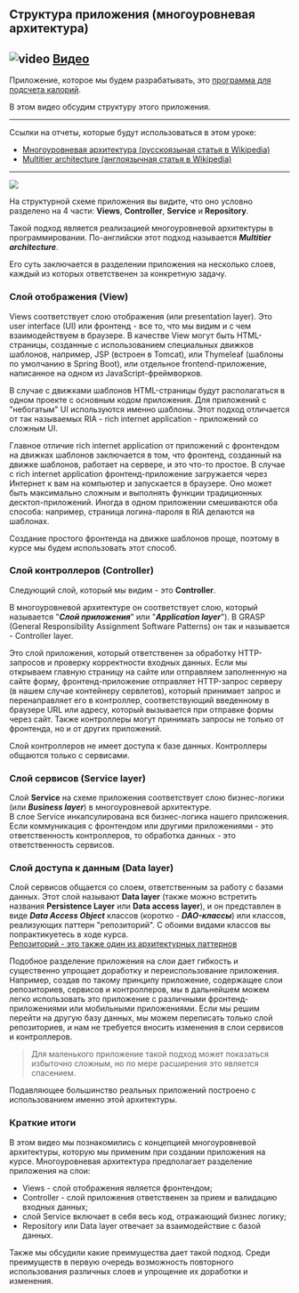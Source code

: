 ## Структура приложения (многоуровневая архитектура)

## ![video](https://cloud.githubusercontent.com/assets/13649199/13672715/06dbc6ce-e6e7-11e5-81a9-04fbddb9e488.png) [Видео](https://drive.google.com/file/d/1UHzSy9i-uonmTMFoR5v69Y-vyWLCLQWd)

Приложение, которое мы будем разрабатывать, это [программа для подсчета калорий](http://javaops-demo.ru/topjava).

В этом видео обсудим структуру этого приложения.

---
Ссылки на отчеты, которые будут использоваться в этом уроке:

- [Многоуровневая архитектура (русскоязыная статья в Wikipedia)](https://ru.wikipedia.org/wiki/%D0%9C%D0%BD%D0%BE%D0%B3%D0%BE%D1%83%D1%80%D0%BE%D0%B2%D0%BD%D0%B5%D0%B2%D0%B0%D1%8F_%D0%B0%D1%80%D1%85%D0%B8%D1%82%D0%B5%D0%BA%D1%82%D1%83%D1%80%D0%B0)
- [Multitier architecture (англоязычная статья в Wikipedia)](https://en.wikipedia.org/wiki/Multitier_architecture)

---

<img src="https://javaops.ru/static/images/projects/top-scheme.jpg" />

На структурной схеме приложения вы видите, что оно условно разделено на 4 части: **Views**,
**Controller**, **Service** и **Repository**.

Такой подход является реализацией многоуровневой архитектуры в программировании.
По-английски этот подход называется **_Multitier architecture_**.

Его суть заключается в разделении приложения на несколько слоев,
каждый из которых ответственен за конкретную задачу.

### Слой отображения (View)

Views соответствует слою отображения (или presentation layer). Это user interface (UI) или
фронтенд - все то, что мы видим и с чем взаимодействуем в браузере.
В качестве View могут быть HTML-страницы, созданные с использованием специальных
движков шаблонов, например, JSP (встроен в Tomcat), или
Thymeleaf (шаблоны по умолчанию в Spring Boot), или отдельное frontend-приложение,
написанное на одном из JavaScript-фреймворков.

В случае с движками шаблонов HTML-страницы будут располагаться в одном проекте
с основным кодом приложения. Для приложений с "небогатым" UI используются именно шаблоны.
Этот подход отличается от так называемых RIA - rich internet application - приложений со сложным UI.

Главное отличие rich internet application от приложений с фронтендом
на движках шаблонов заключается в том, что фронтенд, созданный на движке
шаблонов, работает на сервере, и это что-то простое.
В случае с rich internet application фронтенд-приложение загружается
через Интернет к вам на компьютер и запускается в браузере.
Оно может быть максимально сложным и выполнять функции традиционных
десктоп-приложений.
Иногда в одном приложении смешиваются оба способа: например, страница
логина-пароля в RIA делаются на шаблонах.

Создание простого фронтенда на движке шаблонов проще, поэтому
в курсе мы будем использовать этот способ.

### Слой контроллеров (Controller)

Следующий слой, который мы видим - это **Controller**.

В многоуровневой архитектуре он соответствует слою, который
называется "**_Слой приложения_**" или "**_Application layer_**").
В GRASP (General Responsibility Assignment Software Patterns)
он так и называется - Controller layer.

Это слой приложения, который ответственен за обработку HTTP-запросов и проверку корректности входных данных. Если мы
открываем главную страницу на сайте или отправляем заполненную на сайте форму, фронтенд-приложение отправляет
HTTP-запрос серверу (в нашем случае контейнеру сервлетов), который принимает запрос и перенаправляет его в контроллер,
соответствующий введенному в браузере URL или адресу, который вызывается при отправке формы через сайт.
Также контроллеры могут принимать запросы не только от фронтенда, но и от других приложений.

Слой контроллеров не имеет доступа к базе данных. Контроллеры общаются только с сервисами.

### Слой сервисов (Service layer)

Слой **Service** на схеме приложения соответствует слою
бизнес-логики (или **_Business layer_**) в многоуровневой архитектуре.  
В слое Service инкапсулирована вся бизнес-логика нашего приложения.
Если коммуникация с фронтендом или другими приложениями - это ответственность контроллеров,
то обработка данных - это ответственность сервисов.

### Слой доступа к данным (Data layer)

Слой сервисов общается со слоем, ответственным за работу с базами данных.
Этот слой называют **Data layer** (также можно встретить
названия **Persistence Layer** или **Data access layer**), и он
представлен в виде **_Data Access Object_** классов
(коротко - **_DAO-классы_**) или классов, реализующих паттерн "репозиторий".
С обоими видами классов вы попрактикуетесь в ходе курса.  
[Репозиторий - это также один из архитектурных паттернов](https://martinfowler.com/eaaCatalog/repository.html)

Подобное разделение приложения на слои дает гибкость
и существенно упрощает доработку и переиспользование приложения.
Например, создав по такому принципу приложение,
содержащее слои репозиториев, сервисов и контроллеров,
мы в дальнейшем можем легко использовать это приложение
с различными фронтенд-приложениями или мобильными приложениями.
Если мы решим перейти на другую базу данных, мы можем
переписать только слой репозиториев, и нам не требуется
вносить изменения в слои сервисов и контроллеров.

> Для маленького приложение такой подход может показаться
> избыточно сложным, но по мере расширения это является спасением.

Подавляющее большинство реальных приложений построено с использованием именно этой архитектуры.

### Краткие итоги

В этом видео мы познакомились с концепцией многоуровневой архитектуры,
которую мы применим при создании приложения на курсе.
Многоуровневая архитектура предполагает разделение приложения на слои:

- Views - слой отображения является фронтендом;
- Controller - слой приложения ответственен за прием и валидацию входных данных;
- слой Service включает в себя весь код, отражающий бизнес логику;
- Repository или Data layer отвечает за взаимодействие с базой данных.

Также мы обсудили какие преимущества дает такой подход.
Среди преимуществ в первую очередь возможность повторного
использования различных слоев и упрощение их доработки и изменения.



